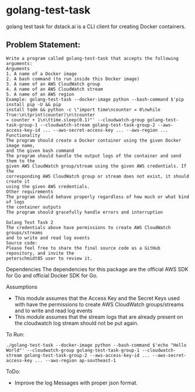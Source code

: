 # golang-test-task
golang test task for dstack.ai is a CLI client for creating Docker containers.

## Problem Statement:

 ```
 Write a program called golang-test-task that accepts the following arguments:
Arguments
1. A name of a Docker image
2. A bash command (to run inside this Docker image)
3. A name of an AWS CloudWatch group
4. A name of an AWS CloudWatch stream
5. A name of an AWS region
Example: golang-test-task --docker-image python --bash-command $'pip install pip -U && pip
install tqdm && python -c \"import time\ncounter = 0\nwhile True:\n\tprint(counter)\n\tcounter
= counter + 1\n\ttime.sleep(0.1)"' --cloudwatch-group golang-test-task-group-1 --cloudwatch-stream golang-test-task-group-2 --aws-access-key-id ... --aws-secret-access-key ... --aws-region ...
Functionality
The program should create a Docker container using the given Docker image name,
and the given bash command
The program should handle the output logs of the container and send them to the
given AWS CloudWatch group/stream using the given AWS credentials. If the
corresponding AWS CloudWatch group or stream does not exist, it should create it
using the given AWS credentials.
Other requirements
The program should behave properly regardless of how much or what kind of logs
the container outputs
The program should gracefully handle errors and interruption

Golang Test Task 2
The credentials above have permissions to create AWS CloudWatch groups/streams
and to write and read log events
Source code:
Please feel free to share the final source code as a GitHub repository, and invite the
peterschmidt85 user to review it.

```

Dependencies 
The dependencies for this package are the official AWS SDK for Go and official Docker SDK for Go.

Assumptions
* This module assumes that the Access Key and the Secret Keys used with have the permissions to create AWS CloudWatch groups/streams and to write and read log events 
* This module assumes that the stream logs that are already present on the cloudwatch log stream should not be put again.

To Run:

```
./golang-test-task --docker-image python --bash-command $'echo "Hello World"' --cloudwatch-group golang-test-task-group-1 --cloudwatch-stream golang-test-task-group-2 --aws-access-key-id ... --aws-secret-access-key ... --aws-region ap-southeast-1
```

ToDo:
* Improve the log Messages with proper json format.

